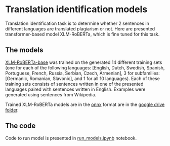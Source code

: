 # Translation identification models

Translation identification task is to determine whether 2 sentences in different languages are translated plagiarism or not. Here are presented transformer-based model XLM-RoBERTa, which is fine tuned for this task.


## The models

[XLM-RoBERTa-base](https://huggingface.co/jplu/tf-xlm-roberta-base) was trained on the generated 14 different training sets (one for each of the following languages: [English, Dutch, Swedish, Spanish, Portuguese, French, Russia, Serbian, Czech, Armenian], 3 for subfamilies: [Germanic, Romanian, Slavonic], and 1 for all 10 languages). Each of these training sets consists of sentences written in one of the presented languages paired with sentences written in English. Examples were generated using sentences from Wikipedia.

Trained XLM-RoBERTa models are in the [onnx](https://onnx.ai/) format are in the [google drive folder](https://drive.google.com/drive/folders/14G4Obufi3qg4NvscFB2AYAqR6ChgjPLG?usp=sharing).


## The code
Code to run model is presented in [run_models.ipynb](run_models.ipynb) notebook.
